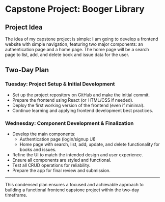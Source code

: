 # Capstone Project: Booger Library

## Project Idea

The idea of my capstone project is simple: I am going to develop a frontend website with simple navigation, featuring two major components: an authentication page and a home page. The home page will be a search page to list, add, and delete book and issue data for the user.

## Two-Day Plan

### Tuesday: Project Setup & Initial Development
- Set up the project repository on GitHub and make the initial commit.
- Prepare the frontend using React (or HTML/CSS if needed).
- Deploy the first working version of the frontend (even if minimal).
- Continue learning and applying frontend development best practices.

### Wednesday: Component Development & Finalization
- Develop the main components:
  - Authentication page (login/signup UI)
  - Home page with search, list, add, update, and delete functionality for books and issues.
- Refine the UI to match the intended design and user experience.
- Ensure all components are styled and functional.
- Test all CRUD operations for reliability.
- Prepare the app for final review and submission.

---

This condensed plan ensures a focused and achievable approach to building a functional frontend capstone project within the two-day timeframe.
